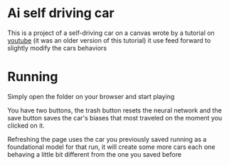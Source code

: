 # Ai self driving car

This is a project of a self-driving car on a canvas wrote by a tutorial on [youtube](https://www.youtube.com/watch?v=NkI9ia2cLhc) (it was an older version of this tutorial) it use feed forward to slightly modify the cars behaviors

# Running

Simply open the folder on your browser and start playing

You have two buttons, the trash button resets the neural network and the save button saves the car's biases that most traveled on the moment you clicked on it.

Refreshing the page uses the car you previously saved running as a foundational model for that run, it will create some more cars each one behaving a little bit different from the one you saved before
